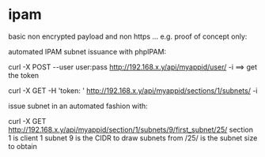 # ipam

basic non encrypted payload and non https  ... e.g. proof of concept only:

automated IPAM subnet issuance with phpIPAM: 


curl -X POST --user user:pass http://192.168.x.y/api/myappid/user/ -i
==> get the token 

curl -X GET -H 'token: <insert toekn here>' http://192.168.x.y/api/myappid/sections/1/subnets/ -i
  
issue subnet in an automated fashion with:

curl -X GET http://192.168.x.y/api/myappid/section/1/subnets/9/first_subnet/25/
section 1 is client 1
subnet 9 is the CIDR to draw subnets from 
/25/ is the subnet size to obtain
